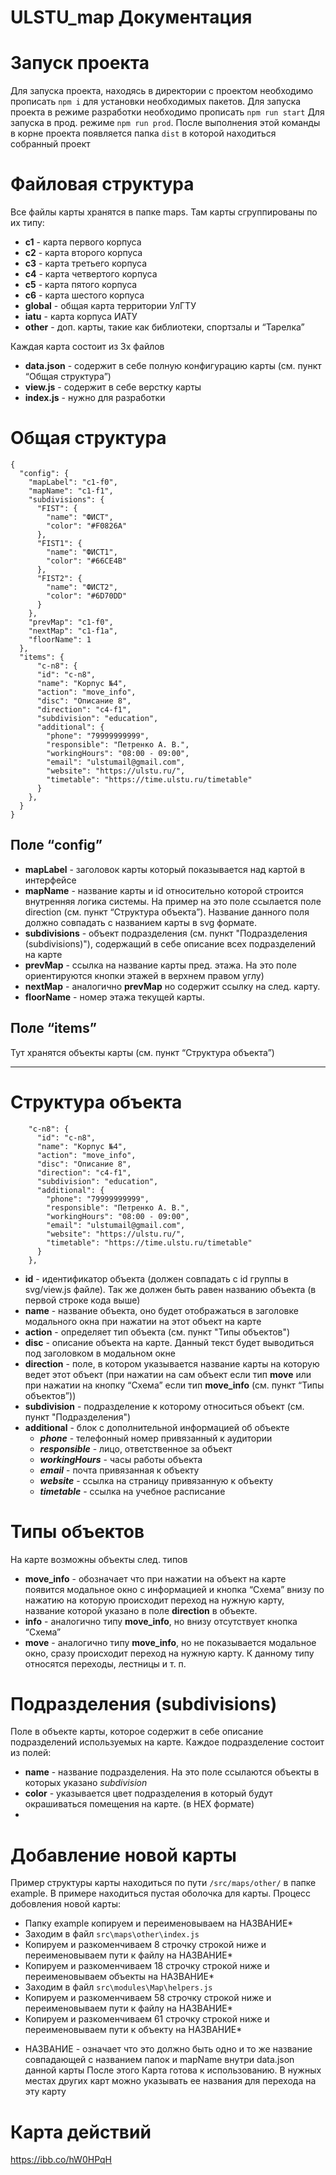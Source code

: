 # ULSTU_map Документация

# Запуск проекта

Для запуска проекта, находясь в директории с проектом необходимо прописать `npm i` для установки необходимых пакетов. 
Для запуска проекта в режиме разработки необходимо прописать `npm run start` 
Для запуска в прод. режиме `npm run prod`. После выполнения этой команды в корне проекта появляется папка `dist` в которой находиться собранный проект

# Файловая структура 

Все файлы карты хранятся в папке maps. Там карты сгруппированы по их типу:
- **с1** - карта первого корпуса
- **с2** - карта второго корпуса 
- **с3** - карта третьего корпуса
- **с4** - карта четвертого корпуса
- **с5** - карта пятого корпуса
- **с6** - карта шестого корпуса
- **global** - общая карта территории УлГТУ
- **iatu** - карта корпуса ИАТУ
- **other** - доп. карты, такие как библиотеки, спортзалы и “Тарелка” 

Каждая карта состоит из 3х файлов
- **data.json** - содержит в себе полную конфигурацию карты (см. пункт “Общая структура”)
- **view.js** - содержит в себе верстку карты
- **index.js** - нужно для разработки
# Общая структура
    {
      "config": {
        "mapLabel": "c1-f0",
        "mapName": "c1-f1",
        "subdivisions": {
          "FIST": {
            "name": "ФИСТ",
            "color": "#F0826A"
          },
          "FIST1": {
            "name": "ФИСТ1",
            "color": "#66CE4B"
          },
          "FIST2": {
            "name": "ФИСТ2",
            "color": "#6D70DD"
          }
        },
        "prevMap": "c1-f0",
        "nextMap": "c1-f1a",
        "floorName": 1
      },
      "items": {
          "c-n8": {
          "id": "c-n8",
          "name": "Корпус №4",
          "action": "move_info",
          "disc": "Описание 8",
          "direction": "c4-f1",
          "subdivision": "education",
          "additional": {
            "phone": "79999999999",
            "responsible": "Петренко А. В.",
            "workingHours": "08:00 - 09:00",
            "email": "ulstumail@gmail.com",
            "website": "https://ulstu.ru/",
            "timetable": "https://time.ulstu.ru/timetable"
          }
        },
      }
    }
    
## Поле “config”
- **mapLabel** - заголовок карты который показывается над картой в интерфейсе
- **mapName** - название карты и id относительно которой строится внутренняя логика системы. На пример на это поле ссылается поле direction (см. пункт “Структура объекта”). Название данного поля должно совпадать с названием карты в svg формате.
- **subdivisions** - объект подразделения (см. пункт "Подразделения (subdivisions)"), содержащий в себе описание всех подразделений на карте 
- **prevMap** - ссылка на название карты пред. этажа. На это поле ориентируются кнопки этажей в верхнем правом углу) 
- **nextMap** - аналогично **prevMap** но содержит ссылку на след. карту.
- **floorName** - номер этажа текущей карты.
## Поле “items”

Тут хранятся объекты карты (см. пункт “Структура объекта”)
****
# Структура объекта 
        "c-n8": {
          "id": "c-n8",
          "name": "Корпус №4",
          "action": "move_info",
          "disc": "Описание 8",
          "direction": "c4-f1",
          "subdivision": "education",
          "additional": {
            "phone": "79999999999",
            "responsible": "Петренко А. В.",
            "workingHours": "08:00 - 09:00",
            "email": "ulstumail@gmail.com",
            "website": "https://ulstu.ru/",
            "timetable": "https://time.ulstu.ru/timetable"
          }
        },
- **id** - идентификатор объекта (должен совпадать с id группы в svg/view.js файле). Так же должен быть равен названию объекта (в первой строке кода выше)
- **name** - название объекта, оно будет отображаться в заголовке модального окна при нажатии на этот объект на карте 
- **action** - определяет тип объекта (см. пункт "Типы объектов")
- **disc** - описание объекта на карте. Данный текст будет выводиться под заголовком в модальном окне 
- **direction** - поле, в котором указывается название карты на которую ведет этот объект (при нажатии на сам объект если тип **move** или при нажатии на кнопку “Схема” если тип **move_info** (см. пункт “Типы объектов”))
- **subdivision** - подразделение к которому относиться объект (см. пункт "Подразделения")
- **additional** - блок с дополнительной информацией об объекте 
    - ***phone*** - телефонный номер привязанный к аудитории 
    - ***responsible*** - лицо, ответственное за объект 
    - ***workingHours*** - часы работы объекта 
    - ***email*** - почта привязанная к объекту
    - ***website*** - ссылка на страницу привязанную к объекту 
    - ***timetable*** - ссылка на учебное расписание 

 

# Типы объектов

На карте возможны объекты след. типов

- **move_info** - обозначает что при нажатии на объект на карте появится модальное окно с информацией и кнопка “Схема” внизу по нажатию на которую происходит переход на нужную карту, название которой указано в поле **direction** в объекте.
- **info** - аналогично типу **move_info**, но внизу отсутствует кнопка “Схема” 
- **move** - аналогично типу **move_info**, но не показывается модальное окно, сразу происходит переход на нужную карту. К данному типу относятся переходы, лестницы и т. п. 
# Подразделения (subdivisions)

Поле в объекте карты, которое содержит в себе описание подразделений используемых на карте. Каждое подразделение состоит из полей:

- **name** - название подразделения. На это поле ссылаются объекты в которых указано *subdivision* 
- **color** - указывается цвет подразделения в который будут окрашиваться помещения на карте. (в HEX формате)
- 
# Добавление новой карты

Пример структуры карты находиться по пути `/src/maps/other/` в папке example. В примере находиться пустая оболочка для карты. 
Процесс добовления новой карты:
- Папку example копируем и переименовываем на НАЗВАНИЕ* 
- Заходим в файл `src\maps\other\index.js`
- Копируем и разкоменчиваем 8 строчку строкой ниже и переименовываем пути к файлу на НАЗВАНИЕ* 
- Копируем и разкоменчиваем 18 строчку строкой ниже и переименовываем объекты на НАЗВАНИЕ* 
- Заходим в файл `src\modules\Map\helpers.js` 
- Копируем и разкоменчиваем 58 строчку строкой ниже и переименовываем пути к файлу на НАЗВАНИЕ* 
- Копируем и разкоменчиваем 61 строчку строкой ниже и переименовываем пути к объекту на НАЗВАНИЕ* 

* НАЗВАНИЕ - означает что это должно быть одно и то же название совпадающей с названием папок и mapName внутри data.json данной карты 
После этого Карта готова к использованию. В нужных местах других карт можно указывать ее названия для перехода на эту карту

# Карта действий
https://ibb.co/hW0HPqH
